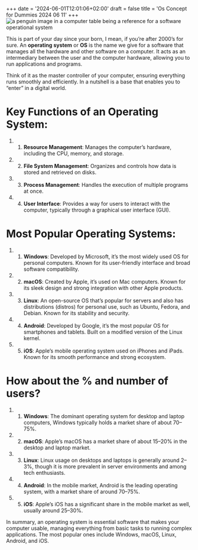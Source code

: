 +++
date = '2024-06-01T12:01:06+02:00'
draft = false
title = 'Os Concept for Dummies 2024 06 11'
+++
![a penguin image in a computer table being a reference for a software operational system](https://miro.medium.com/v2/resize:fit:700/1*XAsWVCE0rL2-bg67NjbGpg.jpeg)

This is part of your day since your born, I mean, if you’re after 2000’s for sure. An **operating system** or **OS** is the name we give for a software that manages all the hardware and other software on a computer. It acts as an intermediary between the user and the computer hardware, allowing you to run applications and programs.

Think of it as the master controller of your computer, ensuring everything runs smoothly and efficiently. In a nutshell is a base that enables you to “enter” in a digital world.

# Key Functions of an Operating System:

1. 1.  **Resource Management**: Manages the computer’s hardware, including the CPU, memory, and storage.
1. 2.  **File System Management**: Organizes and controls how data is stored and retrieved on disks.
1. 3.  **Process Management**: Handles the execution of multiple programs at once.
1. 4.  **User Interface**: Provides a way for users to interact with the computer, typically through a graphical user interface (GUI).

# Most Popular Operating Systems:

1. 1.  **Windows**: Developed by Microsoft, it’s the most widely used OS for personal computers. Known for its user-friendly interface and broad software compatibility.
1. 2.  **macOS**: Created by Apple, it’s used on Mac computers. Known for its sleek design and strong integration with other Apple products.
1. 3.  **Linux**: An open-source OS that’s popular for servers and also has distributions (distros) for personal use, such as Ubuntu, Fedora, and Debian. Known for its stability and security.
1. 4.  **Android**: Developed by Google, it’s the most popular OS for smartphones and tablets. Built on a modified version of the Linux kernel.
1. 5.  **iOS**: Apple’s mobile operating system used on iPhones and iPads. Known for its smooth performance and strong ecosystem.

# **How about the % and number of users?**

1. 1.  **Windows**: The dominant operating system for desktop and laptop computers, Windows typically holds a market share of about 70–75%.
1. 2.  **macOS**: Apple’s macOS has a market share of about 15–20% in the desktop and laptop market.
1. 3.  **Linux**: Linux usage on desktops and laptops is generally around 2–3%, though it is more prevalent in server environments and among tech enthusiasts.
1. 4.  **Android**: In the mobile market, Android is the leading operating system, with a market share of around 70–75%.
1. 5.  **iOS**: Apple’s iOS has a significant share in the mobile market as well, usually around 25–30%.

In summary, an operating system is essential software that makes your computer usable, managing everything from basic tasks to running complex applications. The most popular ones include Windows, macOS, Linux, Android, and iOS.